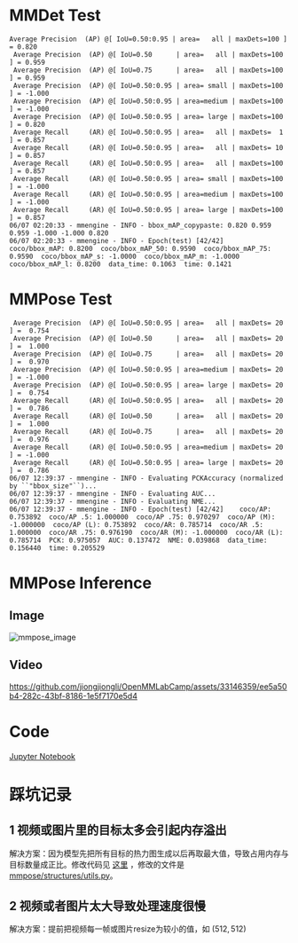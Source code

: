 

# MMDet Test

```
Average Precision  (AP) @[ IoU=0.50:0.95 | area=   all | maxDets=100 ] = 0.820
 Average Precision  (AP) @[ IoU=0.50      | area=   all | maxDets=100 ] = 0.959
 Average Precision  (AP) @[ IoU=0.75      | area=   all | maxDets=100 ] = 0.959
 Average Precision  (AP) @[ IoU=0.50:0.95 | area= small | maxDets=100 ] = -1.000
 Average Precision  (AP) @[ IoU=0.50:0.95 | area=medium | maxDets=100 ] = -1.000
 Average Precision  (AP) @[ IoU=0.50:0.95 | area= large | maxDets=100 ] = 0.820
 Average Recall     (AR) @[ IoU=0.50:0.95 | area=   all | maxDets=  1 ] = 0.857
 Average Recall     (AR) @[ IoU=0.50:0.95 | area=   all | maxDets= 10 ] = 0.857
 Average Recall     (AR) @[ IoU=0.50:0.95 | area=   all | maxDets=100 ] = 0.857
 Average Recall     (AR) @[ IoU=0.50:0.95 | area= small | maxDets=100 ] = -1.000
 Average Recall     (AR) @[ IoU=0.50:0.95 | area=medium | maxDets=100 ] = -1.000
 Average Recall     (AR) @[ IoU=0.50:0.95 | area= large | maxDets=100 ] = 0.857
06/07 02:20:33 - mmengine - INFO - bbox_mAP_copypaste: 0.820 0.959 0.959 -1.000 -1.000 0.820
06/07 02:20:33 - mmengine - INFO - Epoch(test) [42/42]    coco/bbox_mAP: 0.8200  coco/bbox_mAP_50: 0.9590  coco/bbox_mAP_75: 0.9590  coco/bbox_mAP_s: -1.0000  coco/bbox_mAP_m: -1.0000  coco/bbox_mAP_l: 0.8200  data_time: 0.1063  time: 0.1421
```





# MMPose Test

```
 Average Precision  (AP) @[ IoU=0.50:0.95 | area=   all | maxDets= 20 ] =  0.754
 Average Precision  (AP) @[ IoU=0.50      | area=   all | maxDets= 20 ] =  1.000
 Average Precision  (AP) @[ IoU=0.75      | area=   all | maxDets= 20 ] =  0.970
 Average Precision  (AP) @[ IoU=0.50:0.95 | area=medium | maxDets= 20 ] = -1.000
 Average Precision  (AP) @[ IoU=0.50:0.95 | area= large | maxDets= 20 ] =  0.754
 Average Recall     (AR) @[ IoU=0.50:0.95 | area=   all | maxDets= 20 ] =  0.786
 Average Recall     (AR) @[ IoU=0.50      | area=   all | maxDets= 20 ] =  1.000
 Average Recall     (AR) @[ IoU=0.75      | area=   all | maxDets= 20 ] =  0.976
 Average Recall     (AR) @[ IoU=0.50:0.95 | area=medium | maxDets= 20 ] = -1.000
 Average Recall     (AR) @[ IoU=0.50:0.95 | area= large | maxDets= 20 ] =  0.786
06/07 12:39:37 - mmengine - INFO - Evaluating PCKAccuracy (normalized by ``"bbox_size"``)...
06/07 12:39:37 - mmengine - INFO - Evaluating AUC...
06/07 12:39:37 - mmengine - INFO - Evaluating NME...
06/07 12:39:37 - mmengine - INFO - Epoch(test) [42/42]    coco/AP: 0.753892  coco/AP .5: 1.000000  coco/AP .75: 0.970297  coco/AP (M): -1.000000  coco/AP (L): 0.753892  coco/AR: 0.785714  coco/AR .5: 1.000000  coco/AR .75: 0.976190  coco/AR (M): -1.000000  coco/AR (L): 0.785714  PCK: 0.975057  AUC: 0.137472  NME: 0.039868  data_time: 0.156440  time: 0.205529
```



# MMPose Inference

## Image

![mmpose_image](./images/mmpose_predict.png)

## Video

https://github.com/jiongjiongli/OpenMMLabCamp/assets/33146359/ee5a50b4-282c-43bf-8186-1e5f7170e5d4

# Code

[Jupyter Notebook](./notebooks/homework1_mmpose.ipynb)



# 踩坑记录

## 1 视频或图片里的目标太多会引起内存溢出

解决方案：因为模型先把所有目标的热力图生成以后再取最大值，导致占用内存与目标数量成正比。修改代码见 [这里](https://github.com/open-mmlab/mmpose/compare/tutorial2023...jiongjiongli:mmpose:tutorial2023) ，修改的文件是[mmpose/structures/utils.py](https://github.com/open-mmlab/mmpose/compare/tutorial2023...jiongjiongli:mmpose:tutorial2023#diff-f63b9acab798d6ab9497f2cefd440951ade00ff2648be4b4f808580b05fd9c9f)。

## 2 视频或者图片太大导致处理速度很慢

解决方案：提前把视频每一帧或图片resize为较小的值，如 $(512, 512)$

